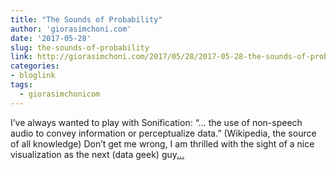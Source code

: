```yaml
---
title: "The Sounds of Probability"
author: 'giorasimchoni.com'
date: '2017-05-28'
slug: the-sounds-of-probability
link: http://giorasimchoni.com/2017/05/28/2017-05-28-the-sounds-of-probability/
categories:
- bloglink
tags:
  - giorasimchonicom
---
```


I’ve always wanted to play with Sonification: “… the use of non-speech audio to convey information or perceptualize data.” (Wikipedia, the source of all knowledge) Don’t get me wrong, I am thrilled with the sight of a nice visualization as the next (data geek) guy[... <i class="fas fa-external-link-alt"></i>](http://giorasimchoni.com/2017/05/28/2017-05-28-the-sounds-of-probability/)

